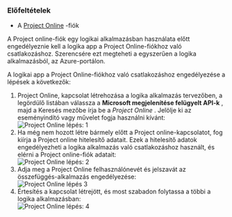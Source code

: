 ### <a name="prerequisites"></a>Előfeltételek
- A [Project Online](https://products.office.com/Project/project-online-with-project-for-office-365) -fiók 

A Project online-fiók egy logikai alkalmazásban használata előtt engedélyeznie kell a logika app a Project Online-fiókhoz való csatlakozáshoz. Szerencsére ezt megteheti a egyszerűen a logika alkalmazásból, az Azure-portálon. 

A logikai app a Project Online-fiókhoz való csatlakozáshoz engedélyezése a lépések a következők:

1. Project Online, kapcsolat létrehozása a logika alkalmazás tervezőben, a legördülő listában válassza a **Microsoft megjelenítése felügyelt API-k** , majd a Keresés mezőbe írja be a *Project Online* . Jelölje ki az eseményindító vagy művelet fogja használni kívánt:  
  ![Project Online lépés: 1](./media/connectors-create-api-projectonline/projectonline-1.png)
2. Ha még nem hozott létre bármely előtt a Project online-kapcsolatot, fog kiírja a Project online hitelesítő adatait. Ezek a hitelesítő adatok engedélyezheti a logika alkalmazás való csatlakozáshoz használt, és elérni a Project online-fiók adatait:  
  ![Project Online lépés: 2](./media/connectors-create-api-projectonline/projectonline-2.png)
3. Adja meg a Project Online felhasználónevét és jelszavát az összefüggés-alkalmazás engedélyezése:  
  ![Project Online lépés 3](./media/connectors-create-api-projectonline/projectonline-3.png)   
4. Értesítés a kapcsolat létrejött, és most szabadon folytassa a többi a logika alkalmazásban:  
  ![Project Online lépés: 4](./media/connectors-create-api-projectonline/projectonline-4.png)   
